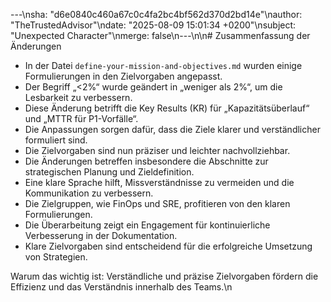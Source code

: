 ---\nsha: "d6e0840c460a67c0c4fa2bc4bf562d370d2bd14e"\nauthor: "TheTrustedAdvisor"\ndate: "2025-08-09 15:01:34 +0200"\nsubject: "Unexpected Character"\nmerge: false\n---\n\n# Zusammenfassung der Änderungen

- In der Datei `define-your-mission-and-objectives.md` wurden einige Formulierungen in den Zielvorgaben angepasst.
- Der Begriff „<2%“ wurde geändert in „weniger als 2%“, um die Lesbarkeit zu verbessern.
- Diese Änderung betrifft die Key Results (KR) für „Kapazitätsüberlauf“ und „MTTR für P1-Vorfälle“.
- Die Anpassungen sorgen dafür, dass die Ziele klarer und verständlicher formuliert sind.
- Die Zielvorgaben sind nun präziser und leichter nachvollziehbar.
- Die Änderungen betreffen insbesondere die Abschnitte zur strategischen Planung und Zieldefinition.
- Eine klare Sprache hilft, Missverständnisse zu vermeiden und die Kommunikation zu verbessern.
- Die Zielgruppen, wie FinOps und SRE, profitieren von den klaren Formulierungen.
- Die Überarbeitung zeigt ein Engagement für kontinuierliche Verbesserung in der Dokumentation.
- Klare Zielvorgaben sind entscheidend für die erfolgreiche Umsetzung von Strategien.

Warum das wichtig ist: Verständliche und präzise Zielvorgaben fördern die Effizienz und das Verständnis innerhalb des Teams.\n